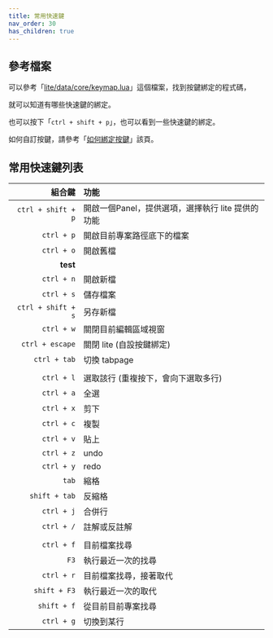 ```yaml
---
title: 常用快速鍵
nav_order: 30
has_children: true
---
```


## 參考檔案

可以參考「[lite/data/core/keymap.lua](https://github.com/rxi/lite/blob/master/data/core/keymap.lua#L86)」這個檔案，找到按鍵綁定的程式碼，

就可以知道有哪些快速鍵的綁定。

也可以按下「`ctrl + shift + p`」，也可以看到一些快速鍵的綁定。

如何自訂按鍵，請參考「[如何綁定按鍵](https://samwhelp.github.io/note-about-lite-editor/read/config/keybind.html)」該頁。

## 常用快速鍵列表

| 組合鍵 | 功能 |
| ---: | :--- |
| `ctrl + shift + p` | 開啟一個Panel，提供選項，選擇執行 lite 提供的功能 |
| `ctrl + p` | 開啟目前專案路徑底下的檔案 |
| `ctrl + o` | 開啟舊檔 |
|  **test** ||
| `ctrl + n` | 開啟新檔 |
| `ctrl + s` | 儲存檔案 |
| `ctrl + shift + s` | 另存新檔 |
| `ctrl + w` | 關閉目前編輯區域視窗 |
| `ctrl + escape` | 關閉 lite (自設按鍵綁定) |
| `ctrl + tab` | 切換 tabpage |
|  ||
| `ctrl + l` | 選取該行 (重複按下，會向下選取多行) |
| `ctrl + a` | 全選 |
| `ctrl + x` | 剪下 |
| `ctrl + c` | 複製 |
| `ctrl + v` | 貼上 |
| `ctrl + z` | undo |
| `ctrl + y` | redo |
| `tab` | 縮格 |
| `shift + tab` | 反縮格 |
| `ctrl + j` | 合併行 |
| `ctrl + /` | 註解或反註解 |
|  ||
| `ctrl + f` | 目前檔案找尋 |
| `F3` | 執行最近一次的找尋 |
| `ctrl + r` | 目前檔案找尋，接著取代 |
| `shift + F3` | 執行最近一次的取代 |
| `shift + f` | 從目前目前專案找尋 |
| `ctrl + g` | 切換到某行 |




